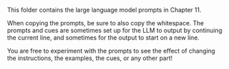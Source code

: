 This folder contains the large language model prompts in Chapter 11.

When copying the prompts, be sure to also copy the whitespace.  The prompts and cues are sometimes set up for the LLM to output by continuing the current line, and sometimes for the output to start on a new line.

You are free to experiment with the prompts to see the effect of changing the instructions, the examples, the cues, or any other part!